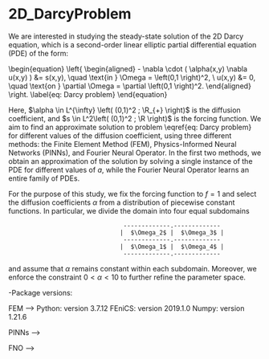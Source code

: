 # 2D_DarcyProblem

We are interested in studying the steady-state solution of the 2D Darcy equation, which is a second-order linear elliptic partial differential equation (PDE) of the form:

\begin{equation}
    \left\{ \begin{aligned}
        - \nabla \cdot ( \alpha(x,y) \nabla u(x,y) ) &= s(x,y), \quad \text{in } \Omega = \left(0,1 \right)^2, \\
	u(x,y) &= 0, \quad \text{on } \partial \Omega = \partial \left(0,1 \right)^2.
	\end{aligned}
	\right. 
\label{eq: Darcy problem}
\end{equation}

Here, $\alpha \in L^{\infty} \left( (0,1)^2 ; \R_{+} \right)$ is the diffusion coefficient, and $s \in L^2\left( (0,1)^2 ; \R \right)$ is the forcing function. We aim to find an approximate solution to problem \eqref{eq: Darcy problem} for different values of the diffusion coefficient, using three different methods: the Finite Element Method (FEM), Physics-Informed Neural Networks (PINNs), and Fourier Neural Operator. In the first two methods, we obtain an approximation of the solution by solving a single instance of the PDE for different values of $a$, while the Fourier Neural Operator learns an entire family of PDEs.

For the purpose of this study, we fix the forcing function to $f=1$ and select the diffusion coefficients $\alpha$ from a distribution of piecewise constant functions. In particular, we divide the domain into four equal subdomains

                                    -------------.-------------
                                   |  $\Omega_2$ |  $\Omega_3$ |
                                    -------------.-------------
                                   |  $\Omega_1$ |  $\Omega_4$ |
                                    -------------.-------------
                                   

 
and assume that $\alpha$ remains constant within each subdomain. Moreover, we enforce the constraint $0 < \alpha < 10$ to further refine the parameter space. 


-Package versions:

FEM --> Python: version 3.7.12
        FEniCS: version 2019.1.0
        Numpy: version 1.21.6

PINNs -->

FNO -->

